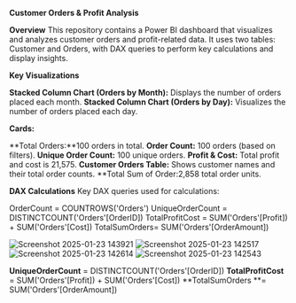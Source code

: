  **Customer Orders & Profit Analysis**

**Overview**
This repository contains a Power BI dashboard that visualizes and analyzes customer orders and profit-related data. It uses two tables: Customer and Orders, with DAX queries to perform key calculations and display insights.

**Key Visualizations**

**Stacked Column Chart (Orders by Month):** Displays the number of orders placed each month.
**Stacked Column Chart (Orders by Day):** Visualizes the number of orders placed each day.

**Cards:**

**Total Orders:**100 orders in total.
**Order Count:** 100 orders (based on filters).
**Unique Order Count:** 100 unique orders.
**Profit & Cost:** Total profit and cost is 21,575.
**Customer Orders Table:** Shows customer names and their total order counts.
**Total Sum of Order:2,858 total order units.

**DAX Calculations**
Key DAX queries used for calculations:

OrderCount = COUNTROWS('Orders')
UniqueOrderCount = DISTINCTCOUNT('Orders'[OrderID])
TotalProfitCost = SUM('Orders'[Profit]) + SUM('Orders'[Cost])
TotalSumOrders= SUM('Orders'[OrderAmount])


![Screenshot 2025-01-23 143921](https://github.com/user-attachments/assets/c137e719-8e94-4c90-a5a2-e9307bfd6b30)
![Screenshot 2025-01-23 142517](https://github.com/user-attachments/assets/d53ef1fe-765d-49ed-b56c-59e07c5a5205)
![Screenshot 2025-01-23 142614](https://github.com/user-attachments/assets/18b5da7e-461c-40f7-ae19-c156283fd402)
![Screenshot 2025-01-23 142543](https://github.com/user-attachments/assets/78e42af6-1213-49ce-9a60-556a7c539fff)

**UniqueOrderCount** = DISTINCTCOUNT('Orders'[OrderID])
**TotalProfitCost** = SUM('Orders'[Profit]) + SUM('Orders'[Cost])
**TotalSumOrders **= SUM('Orders'[OrderAmount])
